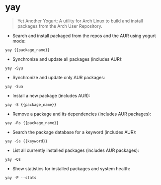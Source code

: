 # yay

> Yet Another Yogurt: A utility for Arch Linux to build and install packages from the Arch User Repository.

- Search and install packaged from the repos and the AUR using yogurt mode:

`yay {{package_name}}`

- Synchronize and update all packages (includes AUR):

`yay -Syu`

- Synchronize and update only AUR packages:

`yay -Sua`

- Install a new package (includes AUR):

`yay -S {{package_name}}`

- Remove a package and its dependencies (includes AUR packages):

`yay -Rs {{package_name}}`

- Search the package database for a keyword (includes AUR):

`yay -Ss {{keyword}}`

- List all currently installed packages (includes AUR packages):

`yay -Qs`

- Show statistics for installed packages and system health:

`yay -P --stats`
